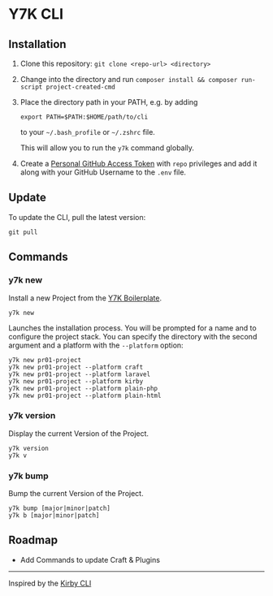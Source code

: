 # Y7K CLI

## Installation

1. Clone this repository: `git clone <repo-url> <directory>`

2. Change into the  directory and run `composer install && composer run-script project-created-cmd`

3. Place the directory path in your PATH, e.g. by adding
    ```
    export PATH=$PATH:$HOME/path/to/cli
    ```
    to your `~/.bash_profile` or `~/.zshrc` file.
    
    This will allow you to run the `y7k` command globally.

4. Create a [Personal GitHub Access Token](https://github.com/settings/tokens) with `repo` privileges and add it along with your GitHub Username to the `.env` file.

## Update

To update the CLI, pull the latest version:
```
git pull
```

## Commands

### y7k new

Install a new Project from the [Y7K Boilerplate](https://github.com/Y7K/plate).

```
y7k new
```

Launches the installation process. You will be prompted for a name and to configure the project stack.
You can specify the directory with the second argument and a platform with the `--platform` option:

```
y7k new pr01-project
y7k new pr01-project --platform craft
y7k new pr01-project --platform laravel
y7k new pr01-project --platform kirby
y7k new pr01-project --platform plain-php
y7k new pr01-project --platform plain-html
```


### y7k version 

Display the current Version of the Project.

```
y7k version
y7k v 
```

### y7k bump 

Bump the current Version of the Project.

```
y7k bump [major|minor|patch]
y7k b [major|minor|patch]
```

## Roadmap

* Add Commands to update Craft & Plugins

-----

Inspired by the [Kirby CLI](https://github.com/getkirby/cli)

